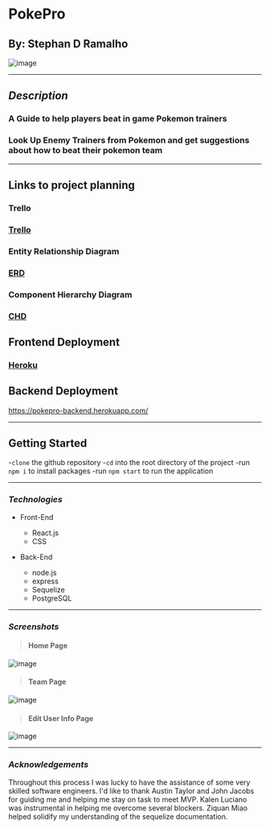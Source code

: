# PokePro

## By: Stephan D Ramalho

![image](https://static.wikia.nocookie.net/essentialsdocs/images/7/70/Battle.png/revision/latest?cb=20220523172438)

---

## **_Description_**

### A Guide to help players beat in game Pokemon trainers

### Look Up Enemy Trainers from Pokemon and get suggestions about how to beat their pokemon team

---

## Links to project planning

### Trello

### [Trello](https://trello.com/invite/b/d0dFEbUH/ATTI4f846c46dd6e3feb29998a1bcd0130e776CC5110/pokepro)

### Entity Relationship Diagram

### [ERD](https://drive.google.com/file/d/1bVib3yEXGURQw47KOdkGip73ZqRW_z0b/view?usp=sharing)

### Component Hierarchy Diagram

### [CHD](https://lucid.app/lucidchart/994fa1e3-55bf-4fad-8ba1-8df064ef55b9/edit?viewport_loc=48%2C352%2C1365%2C763%2C0_0&invitationId=inv_2fbd633e-55a8-4c00-8adb-50a982dce5e3)

## Frontend Deployment

### [Heroku](https://pokepro-frontend.herokuapp.com/)

## Backend Deployment

<https://pokepro-backend.herokuapp.com/>

---

## Getting Started

-`clone` the github repository -`cd` into the root directory of the project
-run `npm i` to install packages
-run `npm start` to run the application

---

### **_*Technologies*_**

- Front-End

  - React.js
  - CSS

- Back-End

  - node.js
  - express
  - Sequelize
  - PostgreSQL

---

### **_Screenshots_**

> #### **Home Page**

![image](https://i.imgur.com/KHzfbsY.png)

> #### **Team Page**

![image](https://i.imgur.com/PY0Io9s.png)

> #### **Edit User Info Page**

![image](https://i.imgur.com/57IsNXc.png)

---

### **_Acknowledgements_**

Throughout this process I was lucky to have the assistance of some very skilled software engineers. I'd like to thank Austin Taylor and John Jacobs for guiding me and helping me stay on task to meet MVP. Kalen Luciano was instrumental in helping me overcome several blockers. Ziquan Miao helped solidify my understanding of the sequelize documentation.
